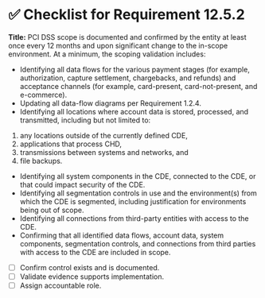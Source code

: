 # ✅ Checklist for Requirement 12.5.2

**Title:** PCI DSS scope is documented and confirmed by the entity at least once every 12 months and upon significant change to the in-scope environment. At a minimum, the scoping validation includes:
- Identifying all data flows for the various payment stages (for example, authorization, capture settlement, chargebacks, and refunds) and acceptance channels (for example, card-present, card-not-present, and e-commerce). 
- Updating all data-flow diagrams per Requirement 1.2.4. 
- Identifying all locations where account data is stored, processed, and transmitted, including but not limited to:

1) any locations outside of the currently defined CDE, 
2) applications that process CHD, 
3) transmissions between systems and networks, and 
4) file backups. 
- Identifying all system components in the CDE, connected to the CDE, or that could impact security of the CDE. 
- Identifying all segmentation controls in use and the environment(s) from which the CDE is segmented, including justification for environments being out of scope. 
- Identifying all connections from third-party entities with access to the CDE. 
- Confirming that all identified data flows, account data, system components, segmentation controls, and connections from third parties with access to the CDE are included in scope.

- [ ] Confirm control exists and is documented.
- [ ] Validate evidence supports implementation.
- [ ] Assign accountable role.
